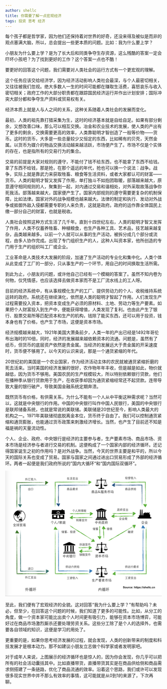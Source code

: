 ```yaml
---
author: shellc
title: 你需要了解一点宏观经济
tags: 投资 思考 经济
---
```




<!--more-->

每个孩子都是哲学家，因为他们还保持着对世界的好奇，还没来得及被似是而非的观点塞满大脑，所以，总会提出一些更本质的问题。比如：我为什么要上学？

小朋友为什么要上学？是为了长大后和同类争夺生存资源，这么残酷的答案一定会吓坏小孩吧？为了找到更好的工作？这个答案一点也不酷！

要更好的回答这个问题，我们需要对人类社会的运行方式有一个更宏观的理解。

这个任务应该交给经济学，因为经济活动影响人类社会最深，与个人最密切相关，又往往被我们忽视。绝大多数人一生的时间可能都在赚取生活费，喜怒哀乐与收入密切相关；政府工作的大部分职责都在跟踪国民经济运行并作出计划安排；国际冲突大部分都和争夺生产资料或贸易权有关。

经济本质上就是人与人之间的关系，这种关系随着人类社会的发展而变化。

最初，人类的祖先靠打猎采集为生，这时的经济基本就是自给自足。如果有部分剩余，又想改善口味，那么可以相互交换。冶金和农业技术的发展，使人类的产出有了更多的剩余，交换需要更高的效率，人类靠聪明才智创造了一般等价物——货币。这时的货币，大多是一些总量较少又恒定的东西，比如稀有的贝壳，天然金属。以货币为媒介的物品交换活动越来越活跃，市场便产生了。市场不仅是个实体的存在，也是指所有的交易行为的集合。

交易的前提是大家对规则的遵守，不能付了钱不给东西，也不能拿了东西不给钱。拿了东西不给钱，那是抢，在那个遥远的年代，抢也可以换一个说法：战争。战争，实际上就是靠武力来获取牲畜、粮食等生活资料，或者大家都认可的财富——货币。人类的聪明才智又发挥了作用，单打独斗不如抱团取暖，部落越来越大，原意遵守相同规则的人，聚集到一起，对内通过交易和谐相处，对外采取故落战争你死我活。部落越来越大，国家便产生了。国家内部规则的遵守需要更复杂的机制保障，比如法律。国家对外的战争规模也越来越大。法律的制定和执行、发动对外战争或抵御外敌入侵都需要专职的人来负责，这就是政府。政府的运作靠全体国民上缴一部分自己的财富，也就是税收。

人类社会按照这种方式生活了几千年。直到十四世纪左右，人类的聪明才智又发挥了作用，人类不仅蓄养牲畜、种植粮食，也生产各种工具、艺术品，技艺越来越复杂，品类越来越多。以前一个人就可以从事的生产活动，被拆分成几个部分或流程，由多人协作完成。出现了专门组织生产的人，这种人叫资本家，他所创造的专门用于生产的组织叫工厂或企业。

工业革命是人类技术大发展的阶段，加速了生产活动的专业化和集中化。人类个体从此变成了工厂的一部分，只从事生产的一个环节，用自己的时间换取生活所需。

到此为止，小朋友的问题，或许他自己已经有一个模糊的答案了。虽然不知内卷为何物，仅凭情感，也应该选择去做资本家而不是工厂流水线上的工人呀。

目前的经济系统中，有从事规模化生产的工厂、提供劳动力的个人、收税维持系统运转的政府。系统还在继续演化，依然是人类的聪明才智起了作用。人们发现生产过程需要投入资本，把资本变成生产必须的原材料、土地、劳动力等生产要素。如果把个人财富投入到生产中，便能获得增值，人类发现了复利。也由此产生了银行、股票交易所等匹配资本和生产的机构，钱除了能买东西，还可以用于投资，钱本身也有了价格，也产生了市场，这便是资本市场。

经济规模越来越大，1921年美国大萧条前夕，人类一年的产出已经是1492年哥伦布出海时的10倍，同时，经济的发展越来越依赖资本的流通。问题是，虽然有了纸币，但货币的底层资产依然是贵金属。当经济的发展远大于贵金属的开采速度时，货币便不够用了。以今天的认识来说，那是一个通货紧缩的年代。

20世纪初的美国是一个农业国家，作为经济活动主体的农民就被通货紧缩折磨的死去活来。当时美国的经济发展的很好，农作物年年丰收，但是越是如此，物价就越低，因为货币不够用。美国农民的生产规模较大，所以特别依赖银行贷款，他们在播种季从银行贷款用于生产，在收获季却因为通货紧缩经常还不起贷款。连带导致大量的银行破产，导致美国金融系统定期奔溃。

既然货币有价格，有供需关系，为什么不能有一个人从中平衡这种需求呢？当然可以，这就是中央银行的作用。中国的中央银行叫作中国人民银行，美国的中央银行是联邦储备系统，也就是常说的美联储。美联储是20世纪至今，影响人类最大的机构之一。1971年美联储彻底脱离金本位，货币终于自由了。我们可以控制通货紧缩和通货膨胀，也能通过货币政策来刺激经济增长。当然，也产生了目前还不知是福是祸的天量流动性。

个人、企业、政府、中央银行是经济的主要参与者，生产要素市场、商品市场、资本市场是经济参与者进行交易的机制。这便构成了一个国家内部的经济循环。还记得国家诞生之初的作用吗？是对外战争。当然，今天的世界主要是和平的，所以今天的国际关系也变成了贸易。国家与国家之间通过进出口贸易形成了外部的经济循环。两者一起便是我们政府所说的”国内大循环“和“国内国际双循环”。

![经济循环](/assets/images/posts/202105/Circular-Flow.png)

至此，我们便有了宏观经济的全貌。这对回答“我为什么要上学？”有帮助吗？未必，但至少，在回答这个问题的时候，我们知道了更多的可能性。比如，从分工的角度，做一个资本家可能比出卖个人时间更有吸引力，能够在资本市场博弈，可能好过在商品市场激烈厮杀还要处理劳资关系。这些分工除了是个人的选择外，也需要各自领域的知识，这便是学习的用处了。

更重要的是，如果你思考经济发展的过程，就会发现，人类的创新带来的制度和科技发展才是根本动力。那不如建议小朋友立志做个科学家或者发明家吧。

对于成年人来说，上图展示的经济循环也是惊人的，因为你会发现，你几乎可以把所有的社会活动囊括其中。比如直播带货，直播带货其实是在商品供给侧和商品需求侧搭建了一条链路，优化了商品流通的效率。沿着这个思路，我们或许可以发现很多现实世界中并不那么有效率的事情，这可能就是从0到1的来源了，下次再聊。


